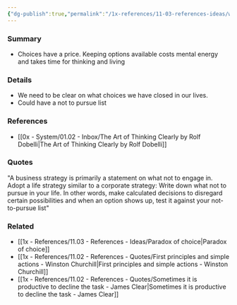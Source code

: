 ```yaml
---
{"dg-publish":true,"permalink":"/1x-references/11-03-references-ideas/we-need-to-close-doors/","dgHomeLink":true,"dgPassFrontmatter":false,"dgShowBacklinks":true,"dgShowLocalGraph":false,"dgShowInlineTitle":true}
---
```



### Summary
- Choices have a price. Keeping options available costs mental energy and takes time for thinking and living

### Details
- We need to be clear on what choices we have closed in our lives.
- Could have a not to pursue list

### References
- [[0x - System/01.02 - Inbox/The Art of Thinking Clearly by Rolf Dobelli|The Art of Thinking Clearly by Rolf Dobelli]]


### Quotes
"A business strategy is primarily a statement on what not to engage in. Adopt a life strategy similar to a corporate strategy: Write down what not to pursue in your life. In other words, make calculated decisions to disregard certain possibilities and when an option shows up, test it against your not-to-pursue list"

### Related
- [[1x - References/11.03 - References - Ideas/Paradox of choice|Paradox of choice]]
- [[1x - References/11.02 - References - Quotes/First principles and simple actions - Winston Churchill|First principles and simple actions - Winston Churchill]]
- [[1x - References/11.02 - References - Quotes/Sometimes it is productive to decline the task - James Clear|Sometimes it is productive to decline the task - James Clear]]